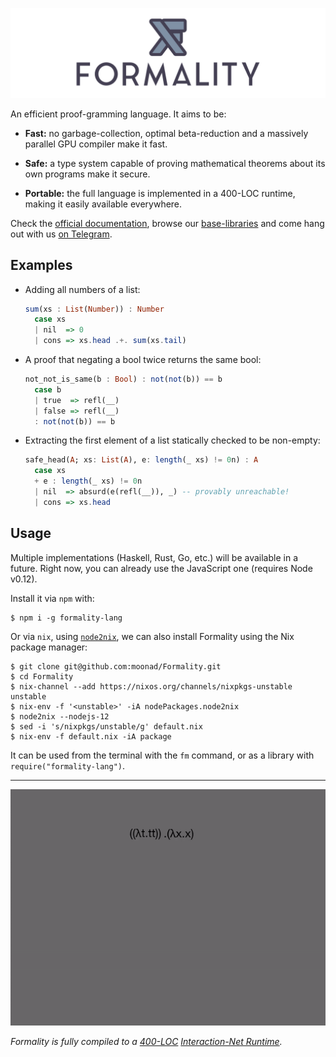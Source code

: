 ![](https://raw.githubusercontent.com/moonad/Assets/master/images/formality-banner-white.png)

An efficient proof-gramming language. It aims to be:

- **Fast:** no garbage-collection, optimal beta-reduction and a massively parallel GPU compiler make it fast.

- **Safe:** a type system capable of proving mathematical theorems about its own programs make it secure.

- **Portable:** the full language is implemented in a 400-LOC runtime, making it easily available everywhere.

Check the [official documentation](DOCUMENTATION.md), browse our [base-libraries](https://github.com/moonad/Formality-Base) and come hang out with us [on Telegram](https://t.me/formality_lang).

## Examples

- Adding all numbers of a list:

    ```haskell
    sum(xs : List(Number)) : Number
      case xs
      | nil  => 0
      | cons => xs.head .+. sum(xs.tail)
    ```

- A proof that negating a bool twice returns the same bool:

    ```haskell
    not_not_is_same(b : Bool) : not(not(b)) == b
      case b
      | true  => refl(__)
      | false => refl(__)
      : not(not(b)) == b
    ```

- Extracting the first element of a list statically checked to be non-empty:

    ```haskell
    safe_head(A; xs: List(A), e: length(_ xs) != 0n) : A
      case xs
      + e : length(_ xs) != 0n
      | nil  => absurd(e(refl(__)), _) -- provably unreachable!
      | cons => xs.head
    ```

## Usage

Multiple implementations (Haskell, Rust, Go, etc.) will be available in a
future. Right now, you can already use the JavaScript one (requires Node v0.12).

Install it via `npm` with:

```
$ npm i -g formality-lang
```

Or via `nix`, using [`node2nix`](https://github.com/svanderburg/node2nix#installation), we can also install Formality using the Nix package manager:

```
$ git clone git@github.com:moonad/Formality.git
$ cd Formality
$ nix-channel --add https://nixos.org/channels/nixpkgs-unstable unstable
$ nix-env -f '<unstable>' -iA nodePackages.node2nix
$ node2nix --nodejs-12
$ sed -i 's/nixpkgs/unstable/g' default.nix
$ nix-env -f default.nix -iA package
```

It can be used from the terminal with the `fm` command, or as a library with `require("formality-lang")`.

---

![Interaction-Net compilation](https://raw.githubusercontent.com/moonad/Assets/master/images/inet-simulation.gif)

*Formality is fully compiled to a [400-LOC](https://github.com/moonad/Formality/blob/master/src/fm-net.js) [Interaction-Net Runtime](http://docs.formality-lang.org/en/latest/runtime/Formality-Net.html).*
